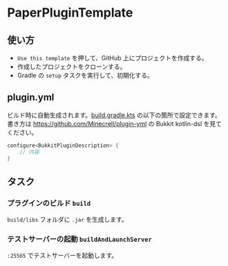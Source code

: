# PaperPluginTemplate

## 使い方

- `Use this template` を押して、GitHub 上にプロジェクトを作成する。
- 作成したプロジェクトをクローンする。
-  Gradle の `setup` タスクを実行して、初期化する。

## plugin.yml

ビルド時に自動生成されます。[build.gradle.kts](build.gradle.kts) の以下の箇所で設定できます。
書き方は https://github.com/Minecrell/plugin-yml の Bukkit kotlin-dsl を見てください。

```kotlin
configure<BukkitPluginDescription> {
    // 内容
}
```

## タスク

### プラグインのビルド `build`

`build/libs` フォルダに `.jar` を生成します。

### テストサーバーの起動 `buildAndLaunchServer`

`:25565` でテストサーバーを起動します。
